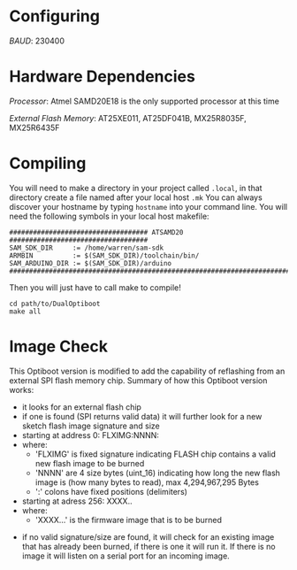 # Configuring

_BAUD_: 230400

# Hardware Dependencies

_Processor_: Atmel SAMD20E18 is the only supported processor at this time

_External Flash Memory_: AT25XE011, AT25DF041B, MX25R8035F, MX25R6435F


# Compiling

You will need to make a directory in your project called `.local`, in that directory create a file named after your local host `.mk` You can always discover your hostname by typing `hostname` into your command line. You will need the following symbols in your local host makefile:
```shell
################################### ATSAMD20 ###################################
SAM_SDK_DIR     := /home/warren/sam-sdk
ARMBIN          := $(SAM_SDK_DIR)/toolchain/bin/
SAM_ARDUINO_DIR := $(SAM_SDK_DIR)/arduino
################################################################################
```

Then you will just have to call make to compile!
```shell
cd path/to/DualOptiboot
make all
```

# Image Check

This Optiboot version is modified to add the capability of reflashing
from an external SPI flash memory chip.
Summary of how this Optiboot version works:
* it looks for an external flash chip
* if one is found (SPI returns valid data) it will further look for a new sketch
flash image signature and size
* starting at address 0:   FLXIMG:NNNN:
* where:
   - 'FLXIMG' is fixed signature indicating FLASH chip contains a valid new
   flash image to be burned
   - 'NNNN' are 4 size bytes (uint_16) indicating how long the new flash image is
   (how many bytes to read), max 4,294,967,295 Bytes
   - ':' colons have fixed positions (delimiters)
* starting at adress 256: XXXX..
* where:
   - 'XXXX...' is the firmware image that is to be burned
- if no valid signature/size are found, it will check for an existing image that
has already been burned, if there is one it will run it. If there is no image it
will listen on a serial port for an incoming image.
